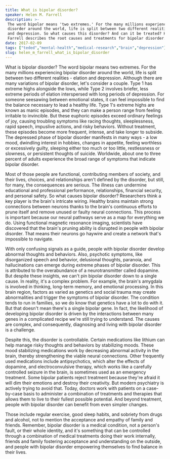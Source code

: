 ```yaml
---
title: What is bipolar disorder?
speaker: Helen M. Farrell
description: >-
 The word bipolar means 'two extremes.' For the many millions experiencing bipolar
 disorder around the world, life is split between two different realities: elation
 and depression. So what causes this disorder? And can it be treated? Helen M.
 Farrell describes the root causes and treatments for bipolar disorder.
date: 2017-02-09
tags: ["teded","mental-health","medical-research","brain","depression"]
slug: helen_m_farrell_what_is_bipolar_disorder
---
```


What is bipolar disorder? The word bipolar means two extremes. For the many millions
experiencing bipolar disorder around the world, life is split between two different
realities - elation and depression. Although there are many variations of bipolar
disorder, let's consider a couple. Type 1 has extreme highs alongside the lows, while Type
2 involves briefer, less extreme periods of elation interspersed with long periods of
depression. For someone seesawing between emotional states, it can feel impossible to find
the balance necessary to lead a healthy life. Type 1's extreme highs are known as manic
episodes, and they can make a person range from feeling irritable to invincible. But these
euphoric episodes exceed ordinary feelings of joy, causing troubling symptoms like racing
thoughts, sleeplessness, rapid speech, impuslive actions, and risky behaviors. Without
treatment, these episodes become more frequent, intense, and take longer to subside. The
depressed phase of bipolar disorder manifests in many ways - a low mood, dwindling
interest in hobbies, changes in appetite, feeling worthless or excessively guilty,
sleeping either too much or too little, restlessness or slowness, or persistent thoughts
of suicide. Worldwide, about one to three percent of adults experience the broad range of
symptoms that indicate bipolar disorder.

Most of those people are functional, contributing members of society, and their lives,
choices, and relationships aren't defined by the disorder, but still, for many, the
consequences are serious. The illness can undermine educational and professional
performance, relationships, financial security, and personal safety. So what causes bipolar
disorder? Researchers think a key player is the brain's intricate wiring. Healthy brains
maintain strong connections between neurons thanks to the brain's continuous efforts to
prune itself and remove unused or faulty neural connections. This process is important
because our neural pathways serve as a map for everything we do. Using functional
magnetic resonance imaging, scientists have discovered that the brain's pruning ability
is disrupted in people with bipolar disorder. That means their neurons go haywire and
create a network that's impossible to navigate.

With only confusing signals as a guide, people with bipolar disorder develop abnormal
thoughts and behaviors. Also, psychotic symptoms, like disorganized speech and behavior,
delusional thoughts, paranoia, and hallucinations can emerge during extreme phases of
bipolar disorder. This is attributed to the overabundance of a neurotransmitter called
dopamine. But despite these insights, we can't pin bipolar disorder down to a single cause.
In reality, it's a complex problem. For example, the brain's amygdala is involved in
thinking, long-term memory, and emotional processing. In this brain region, factors as
varied as genetics and social trauma may create abnormalities and trigger the symptoms of
bipolar disorder. The condition tends to run in families, so we do know that genetics have
a lot to do with it. But that doesn't mean there's a single bipolar gene. In fact, the
likelihood of developing bipolar disorder is driven by the interactions between many genes
in a complicated recipe we're still trying to understand. The causes are complex, and
consequently, diagnosing and living with bipolar disorder is a challenge.

Despite this, the disorder is controllable. Certain medications like lithium can help
manage risky thoughts and behaviors by stabilizing moods. These mood stabilizing
medications work by decreasing abnormal activity in the brain, thereby strengthening the
viable neural connections. Other frequently used medications include antipsychotics, which
alter the effects of dopamine, and electroconvulsive therapy, which works like a carefully
controlled seizure in the brain, is sometimes used as an emergency treatment. Some bipolar
patients reject treatment because they're afraid it will dim their emotions and destroy
their creativity. But modern psychiatry is actively trying to avoid that. Today, doctors
work with patients on a case-by-case basis to administer a combination of treatments and
therapies that allows them to live to their fullest possible potential. And beyond
treatment, people with bipolar disorder can benefit from even simpler changes.

Those include regular exercise, good sleep habits, and sobriety from drugs and alcohol,
not to mention the acceptance and empathy of family and friends. Remember, bipolar disorder
 is a medical condition, not a person's fault, or their whole identity, and it's something
that can be controlled through a combination of medical treatments doing their work
internally, friends and family fostering acceptance and understanding on the outside, and
people with bipolar disorder empowering themselves to find balance in their
lives.

<!--
ad_duration=0
event="TED-Ed"
external_start_time=0
intro_duration=0
is_subtitle_required="False"
is_talk_featured="False"
language="en"
language_swap="False"
native_language="en"
number_of_related_talks=6
number_of_speakers=1
number_of_subtitled_videos=0
number_of_tags=5
number_of_talk_download_languages=29
number_of_talk_more_resources=0
number_of_talk_recommendations=0
number_of_talks_take_actions=0
post_ad_duration=0
published_timestamp="2017-09-07 20:46:41"
recording_date="2017-02-09"
speaker_is_published=0
speaker_name="Helen M. Farrell"
talk_name="What is bipolar disorder?"
talks_tags=["teded","mental-health","medical-research","brain","depression"]
url_photo_talk="https://s3.amazonaws.com/talkstar-photos/uploads/2883b59f-b464-407d-aaaf-560520c15b18/213_bipolar.jpg"
url_webpage="https://www.ted.com/talks/helen_m_farrell_what_is_bipolar_disorder"
video_type_name="TED-Ed Original"
-->